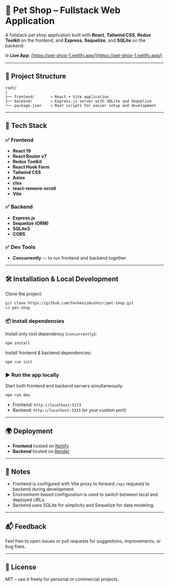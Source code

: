 
# 🐾 Pet Shop – Fullstack Web Application

A fullstack pet shop application built with **React**, **Tailwind CSS**, **Redux Toolkit** on the frontend, and **Express**, **Sequelize**, and **SQLite** on the backend.

🌐 **Live App**: [https://pet-shop-1.netlify.app/](https://pet-shop-1.netlify.app/)

---

## 📁 Project Structure

```
root/
│
├── frontend/       → React + Vite application
├── backend/        → Express.js server with SQLite and Sequelize
└── package.json    → Root scripts for easier setup and development
```

---

## 🚀 Tech Stack

### ✅ Frontend
- **React 19**
- **React Router v7**
- **Redux Toolkit**
- **React Hook Form**
- **Tailwind CSS**
- **Axios**
- **clsx**
- **react-remove-scroll**
- **Vite**

### ✅ Backend
- **Express.js**
- **Sequelize (ORM)**
- **SQLite3**
- **CORS**

### ✅ Dev Tools
- **Concurrently** — to run frontend and backend together

---

## 🛠 Installation & Local Development

Clone the project:

```bash
git clone https://github.com/YevheniiKushnir/pet-shop.git
cd pet-shop
```

### 📦 Install dependencies

Install only root dependency (`concurrently`):

```bash
npm install
```

Install frontend & backend dependencies:

```bash
npm run init
```

### ▶️ Run the app locally

Start both frontend and backend servers simultaneously:

```bash
npm run dev
```

- Frontend: `http://localhost:5173`
- Backend: `http://localhost:3333` (or your custom port)

---

## 🌍 Deployment

- **Frontend** hosted on [Netlify](https://www.netlify.com/)
- **Backend** hosted on [Render](https://render.com/)

---

## 📎 Notes

- Frontend is configured with Vite proxy to forward `/api` requests to backend during development.
- Environment-based configuration is used to switch between local and deployed URLs.
- Backend uses SQLite for simplicity and Sequelize for data modeling.

---

## 📬 Feedback

Feel free to open issues or pull requests for suggestions, improvements, or bug fixes.

---

## 📄 License

MIT – use it freely for personal or commercial projects.
